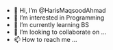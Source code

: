 - 👋 Hi, I’m @HarisMaqsoodAhmad
- 👀 I’m interested in Programming
- 🌱 I’m currently learning BS
- 💞️ I’m looking to collaborate on ...
- 📫 How to reach me ...

<!---
HarisMaqsoodAhmad/HarisMaqsoodAhmad is a ✨ special ✨ repository because its `README.md` (this file) appears on your GitHub profile.
You can click the Preview link to take a look at your changes.
--->
